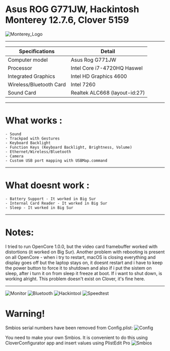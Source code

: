 # Asus ROG G771JW, Hackintosh Monterey 12.7.6, Clover 5159
![Monterey_Logo](https://github.com/user-attachments/assets/077ad6b9-ac18-449e-b799-9fc708255ef4)
_________________________________
| Specifications | Detail                                                  |
| ------------------- | ------------------------------------------- |
| Computer model | Asus Rog G771JW |
| Processor | Intel Core i7-4720HQ Haswel|
| Integrated Graphics | Intel HD Graphics 4600 |
| Wireless/Bluetooth Card | Intel 7260 |
| Sound Card | Realtek ALC668 (layout-id:27) |
_________________________________

# What works : 
```
- Sound
- Trackpad with Gestures
- Keyboard Backlight
- Function Keys (Keyboard Backlight, Brightness, Volume)
- Ethernet/Wireless/Bluetooth
- Camera
- Custom USB port mapping with USBMap.command
```
_________________________________
# What doesnt work : 
```
- Battery Support - It worked in Big Sur
- Internal Card Reader - It worked in Big Sur
- Sleep - It worked in Big Sur
```
_________________________________

# Notes:
I tried to run OpenCore 1.0.0, but the video card framebuffer worked with distortions (it worked on Big Sur).
Another problem with rebooting is present on all OpenCore - when i try to restart, macOS is closing everything and display goes off but the laptop stays on, it doesnt restart and i have to keep the power button to force it to shutdown and also if i put the sistem on sleep, after i turn it on from sleep it freeze at boot.
If i want to shut down, is working alright.
This problem doesn't exist on Clover, it's fine here.
_________________________________
![Monitor](https://github.com/user-attachments/assets/07e2558a-fb14-4873-949b-f4b8d0b00a3f)
![Bluetooth](https://github.com/user-attachments/assets/4b2a644b-de5c-4098-aea0-cfacc22702a4)
![Hackintool](https://github.com/user-attachments/assets/d13674be-2824-48d6-91b5-86be0228c94d)
![Speedtest](https://github.com/user-attachments/assets/cd132585-0b90-4086-8198-ee0a7a81fa54)

# Warning!
Smbios serial numbers have been removed from Config.plist:
![Config](https://github.com/user-attachments/assets/c42a425e-140b-4961-8bcd-d3bc6299b804)

You need to make your own Smbios. It is convenient to do this using CloverConfigurator app and insert values ​​using PlistEdit Pro
![Smbios](https://github.com/user-attachments/assets/760b92fb-3a61-45b9-a06e-ba790ba41f11)

